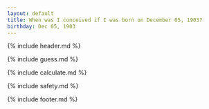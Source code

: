 ```yaml
---
layout: default
title: When was I conceived if I was born on December 05, 1903?
birthday: Dec 05, 1903
---
```


{% include header.md %}

{% include guess.md %}

{% include calculate.md %}

{% include safety.md %}

{% include footer.md %}



